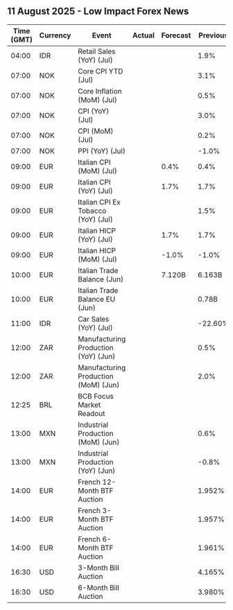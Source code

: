 ## 11 August 2025 - Low Impact Forex News

| Time (GMT) | Currency | Event | Actual | Forecast | Previous |
|------|----------|-------|--------|----------|----------|
| 04:00 | IDR | Retail Sales (YoY) (Jul) |  |  | 1.9% |
| 07:00 | NOK | Core CPI YTD (Jul) |  |  | 3.1% |
| 07:00 | NOK | Core Inflation (MoM) (Jul) |  |  | 0.5% |
| 07:00 | NOK | CPI (YoY) (Jul) |  |  | 3.0% |
| 07:00 | NOK | CPI (MoM) (Jul) |  |  | 0.2% |
| 07:00 | NOK | PPI (YoY) (Jul) |  |  | -1.0% |
| 09:00 | EUR | Italian CPI (MoM) (Jul) |  | 0.4% | 0.4% |
| 09:00 | EUR | Italian CPI (YoY) (Jul) |  | 1.7% | 1.7% |
| 09:00 | EUR | Italian CPI Ex Tobacco (YoY) (Jul) |  |  | 1.5% |
| 09:00 | EUR | Italian HICP (YoY) (Jul) |  | 1.7% | 1.7% |
| 09:00 | EUR | Italian HICP (MoM) (Jul) |  | -1.0% | -1.0% |
| 10:00 | EUR | Italian Trade Balance (Jun) |  | 7.120B | 6.163B |
| 10:00 | EUR | Italian Trade Balance EU (Jun) |  |  | 0.78B |
| 11:00 | IDR | Car Sales (YoY) (Jul) |  |  | -22.60% |
| 12:00 | ZAR | Manufacturing Production (YoY) (Jun) |  |  | 0.5% |
| 12:00 | ZAR | Manufacturing Production (MoM) (Jun) |  |  | 2.0% |
| 12:25 | BRL | BCB Focus Market Readout |  |  |  |
| 13:00 | MXN | Industrial Production (MoM) (Jun) |  |  | 0.6% |
| 13:00 | MXN | Industrial Production (YoY) (Jun) |  |  | -0.8% |
| 14:00 | EUR | French 12-Month BTF Auction |  |  | 1.952% |
| 14:00 | EUR | French 3-Month BTF Auction |  |  | 1.957% |
| 14:00 | EUR | French 6-Month BTF Auction |  |  | 1.961% |
| 16:30 | USD | 3-Month Bill Auction |  |  | 4.165% |
| 16:30 | USD | 6-Month Bill Auction |  |  | 3.980% |
